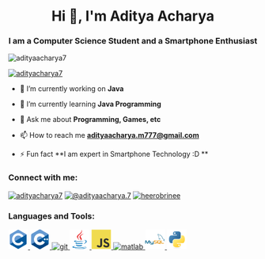 <h1 align="center">Hi 👋, I'm Aditya Acharya</h1>
<h3 align="center">I am a Computer Science Student and a Smartphone Enthusiast</h3>

<p align="left"> <img src="https://komarev.com/ghpvc/?username=adityaacharya7&label=Profile%20views&color=0e75b6&style=flat" alt="adityaacharya7" /> </p>

<p align="left"> <a href="https://twitter.com/adityacharya7" target="blank"><img src="https://img.shields.io/twitter/follow/adityacharya7?logo=twitter&style=for-the-badge" alt="adityacharya7" /></a> </p>

- 🔭 I’m currently working on **Java**

- 🌱 I’m currently learning **Java Programming**

- 💬 Ask me about **Programming, Games, etc**

- 📫 How to reach me **adityaacharya.m777@gmail.com**

- ⚡ Fun fact **I am expert in Smartphone Technology :D **

<h3 align="left">Connect with me:</h3>
<p align="left">
<a href="https://twitter.com/adityacharya7" target="blank"><img align="center" src="https://raw.githubusercontent.com/rahuldkjain/github-profile-readme-generator/master/src/images/icons/Social/twitter.svg" alt="adityacharya7" height="30" width="40" /></a>
<a href="https://instagram.com/@adityaacharya.7" target="blank"><img align="center" src="https://raw.githubusercontent.com/rahuldkjain/github-profile-readme-generator/master/src/images/icons/Social/instagram.svg" alt="@adityaacharya.7" height="30" width="40" /></a>
<a href="https://www.youtube.com/@heerobrinee" target="blank"><img align="center" src="https://raw.githubusercontent.com/rahuldkjain/github-profile-readme-generator/master/src/images/icons/Social/youtube.svg" alt="heerobrinee" height="30" width="40" /></a>
</p>

<h3 align="left">Languages and Tools:</h3>
<p align="left"> <a href="https://www.cprogramming.com/" target="_blank" rel="noreferrer"> <img src="https://raw.githubusercontent.com/devicons/devicon/master/icons/c/c-original.svg" alt="c" width="40" height="40"/> </a> <a href="https://www.w3schools.com/cpp/" target="_blank" rel="noreferrer"> <img src="https://raw.githubusercontent.com/devicons/devicon/master/icons/cplusplus/cplusplus-original.svg" alt="cplusplus" width="40" height="40"/> </a> <a href="https://git-scm.com/" target="_blank" rel="noreferrer"> <img src="https://www.vectorlogo.zone/logos/git-scm/git-scm-icon.svg" alt="git" width="40" height="40"/> </a> <a href="https://www.java.com" target="_blank" rel="noreferrer"> <img src="https://raw.githubusercontent.com/devicons/devicon/master/icons/java/java-original.svg" alt="java" width="40" height="40"/> </a> <a href="https://developer.mozilla.org/en-US/docs/Web/JavaScript" target="_blank" rel="noreferrer"> <img src="https://raw.githubusercontent.com/devicons/devicon/master/icons/javascript/javascript-original.svg" alt="javascript" width="40" height="40"/> </a> <a href="https://www.mathworks.com/" target="_blank" rel="noreferrer"> <img src="https://upload.wikimedia.org/wikipedia/commons/2/21/Matlab_Logo.png" alt="matlab" width="40" height="40"/> </a> <a href="https://www.mysql.com/" target="_blank" rel="noreferrer"> <img src="https://raw.githubusercontent.com/devicons/devicon/master/icons/mysql/mysql-original-wordmark.svg" alt="mysql" width="40" height="40"/> </a> <a href="https://www.python.org" target="_blank" rel="noreferrer"> <img src="https://raw.githubusercontent.com/devicons/devicon/master/icons/python/python-original.svg" alt="python" width="40" height="40"/> </a> </p>
